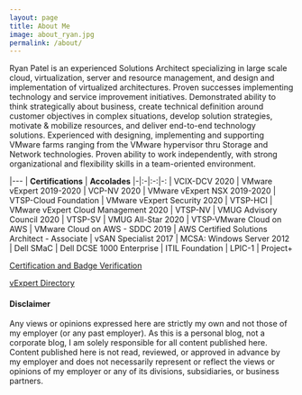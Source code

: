 ```yaml
---
layout: page
title: About Me
image: about_ryan.jpg
permalink: /about/
---
```


Ryan Patel is an experienced Solutions Architect specializing in large scale cloud, virtualization, server and resource management, and design and implementation of virtualized architectures. Proven successes implementing technology and service improvement initiatives. Demonstrated ability to think strategically about business, create technical definition around customer objectives in complex situations, develop solution strategies, motivate & mobilize resources, and deliver end-to-end technology solutions. Experienced with designing, implementing and supporting VMware farms ranging from the VMware hypervisor thru Storage and Network technologies. Proven ability to work independently, with strong organizational and flexibility skills in a team-oriented environment.

|---
| **Certifications** | **Accolades**
|-|:-|:-:|-:
| VCIX-DCV 2020 | VMware vExpert 2019-2020
| VCP-NV 2020 | VMware vExpert NSX 2019-2020
| VTSP-Cloud Foundation | VMware vExpert Security 2020
| VTSP-HCI | VMware vExpert Cloud Management 2020 
| VTSP-NV | VMUG Advisory Council 2020
| VTSP-SV | VMUG All-Star 2020
| VTSP-VMware Cloud on AWS
| VMware Cloud on AWS - SDDC 2019
| AWS Certified Solutions Architect - Associate
| vSAN Specialist 2017
| MCSA: Windows Server 2012
| Dell SMaC
| Dell DCSE 1000 Enterprise
| ITIL Foundation
| LPIC-1
| Project+

[Certification and Badge Verification][your-acclaim]

[vExpert Directory][vexpert-dir]

[your-acclaim]: https://www.youracclaim.com/users/vninjadfw/badges?sort=-state_updated_at&page=1
[vexpert-dir]: https://vexpert.vmware.com/directory/3465

<h4>Disclaimer</h4>

Any views or opinions expressed here are strictly my own and not those of my employer (or any past employer). As this is a personal blog, not a corporate blog, I am solely responsible for all content published here. Content published here is not read, reviewed, or approved in advance by my employer and does not necessarily represent or reflect the views or opinions of my employer or any of its divisions, subsidiaries, or business partners.
